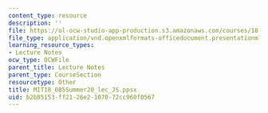 ```yaml
---
content_type: resource
description: ''
file: https://ol-ocw-studio-app-production.s3.amazonaws.com/courses/18-085-computational-science-and-engineering-i-summer-2020/b2b85153ff2126e2107072cc960f0567_MIT18_085Summer20_lec_JS.ppsx
file_type: application/vnd.openxmlformats-officedocument.presentationml.slideshow
learning_resource_types:
- Lecture Notes
ocw_type: OCWFile
parent_title: Lecture Notes
parent_type: CourseSection
resourcetype: Other
title: MIT18_085Summer20_lec_JS.ppsx
uid: b2b85153-ff21-26e2-1070-72cc960f0567
---
```

